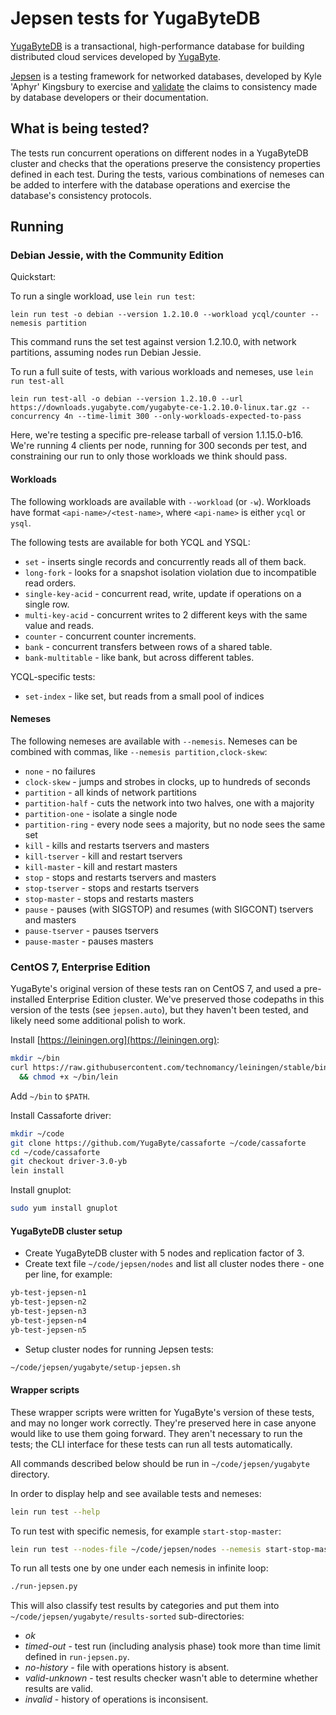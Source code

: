 # Jepsen tests for YugaByteDB

[YugaByteDB](https://github.com/YugaByte/yugabyte-db) is a transactional, high-performance database for building distributed cloud services developed by [YugaByte](http://www.yugabyte.com).

[Jepsen](https://github.com/aphyr/jepsen) is a testing framework for networked
databases, developed by Kyle 'Aphyr' Kingsbury to exercise and
[validate](https://jepsen.io) the claims to consistency made by database
developers or their documentation.

## What is being tested?

The tests run concurrent operations on different nodes in a YugaByteDB cluster
and checks that the operations preserve the consistency properties defined in
each test. During the tests, various combinations of nemeses can be added to
interfere with the database operations and exercise the database's consistency
protocols.

## Running

### Debian Jessie, with the Community Edition

Quickstart:

To run a single workload, use `lein run test`:

```
lein run test -o debian --version 1.2.10.0 --workload ycql/counter --nemesis partition
```

This command runs the set test against version 1.2.10.0, with network partitions, assuming nodes run Debian Jessie.

To run a full suite of tests, with various workloads and nemeses, use `lein run
test-all`

```
lein run test-all -o debian --version 1.2.10.0 --url https://downloads.yugabyte.com/yugabyte-ce-1.2.10.0-linux.tar.gz --concurrency 4n --time-limit 300 --only-workloads-expected-to-pass
```

Here, we're testing a specific pre-release tarball of version 1.1.15.0-b16.
We're running 4 clients per node, running for 300 seconds per test, and
constraining our run to only those workloads we think should pass.

#### Workloads

The following workloads are available with `--workload` (or `-w`).
Workloads have format `<api-name>/<test-name>`, where `<api-name>` is either `ycql` or `ysql`.

The following tests are available for both YCQL and YSQL:

- `set` - inserts single records and concurrently reads all of them back.
- `long-fork` - looks for a snapshot isolation violation due to incompatible read orders.
- `single-key-acid` - concurrent read, write, update if operations on a single row.
- `multi-key-acid` - concurrent writes to 2 different keys with the same value and reads.
- `counter` - concurrent counter increments.
- `bank` - concurrent transfers between rows of a shared table.
- `bank-multitable` - like bank, but across different tables.

YCQL-specific tests:

- `set-index` - like set, but reads from a small pool of indices

#### Nemeses

The following nemeses are available with `--nemesis`. Nemeses can be combined
with commas, like `--nemesis partition,clock-skew`:

- `none` - no failures
- `clock-skew` - jumps and strobes in clocks, up to hundreds of seconds
- `partition`  - all kinds of network partitions
- `partition-half` - cuts the network into two halves, one with a majority
- `partition-one` - isolate a single node
- `partition-ring` - every node sees a majority, but no node sees the same set
- `kill` - kills and restarts tservers and masters
- `kill-tserver` - kill and restart tservers
- `kill-master` - kill and restart masters
- `stop` - stops and restarts tservers and masters
- `stop-tserver` - stops and restarts tservers
- `stop-master` - stops and restarts masters
- `pause` - pauses (with SIGSTOP) and resumes (with SIGCONT) tservers and masters
- `pause-tserver` - pauses tservers
- `pause-master` - pauses masters


### CentOS 7, Enterprise Edition

YugaByte's original version of these tests ran on CentOS 7, and used a
pre-installed Enterprise Edition cluster. We've preserved those codepaths in
this version of the tests (see `jepsen.auto`), but they haven't been tested,
and likely need some additional polish to work.

Install [https://leiningen.org](https://leiningen.org):

```bash
mkdir ~/bin
curl https://raw.githubusercontent.com/technomancy/leiningen/stable/bin/lein -o /home/centos/bin/lein \
  && chmod +x ~/bin/lein
```

Add `~/bin` to `$PATH`.

Install Cassaforte driver:

```bash
mkdir ~/code
git clone https://github.com/YugaByte/cassaforte ~/code/cassaforte
cd ~/code/cassaforte
git checkout driver-3.0-yb
lein install
```

Install gnuplot:

```bash
sudo yum install gnuplot
```

#### YugaByteDB cluster setup

- Create YugaByteDB cluster with 5 nodes and replication factor of 3.
- Create text file `~/code/jepsen/nodes` and list all cluster nodes there - one per line, for example:
```bash
yb-test-jepsen-n1
yb-test-jepsen-n2
yb-test-jepsen-n3
yb-test-jepsen-n4
yb-test-jepsen-n5
```
- Setup cluster nodes for running Jepsen tests:
```bash
~/code/jepsen/yugabyte/setup-jepsen.sh
```

#### Wrapper scripts

These wrapper scripts were written for YugaByte's version of these tests, and
may no longer work correctly. They're preserved here in case anyone would like
to use them going forward. They aren't necessary to run the tests; the CLI interface for these tests can run all tests automatically.

All commands described below should be run in `~/code/jepsen/yugabyte` directory.

In order to display help and see available tests and nemeses:
```bash
lein run test --help
```

To run test with specific nemesis, for example `start-stop-master`:
```bash
lein run test --nodes-file ~/code/jepsen/nodes --nemesis start-stop-master
```

To run all tests one by one under each nemesis in infinite loop:
```bash
./run-jepsen.py
```

This will also classify test results by categories and put them into `~/code/jepsen/yugabyte/results-sorted` 
sub-directories:
- *ok*
- *timed-out* - test run (including analysis phase) took more than time limit defined in `run-jepsen.py`.
- *no-history* - file with operations history is absent.
- *valid-unknown* - test results checker wasn't able to determine whether results are valid. 
- *invalid* - history of operations is inconsisent.

